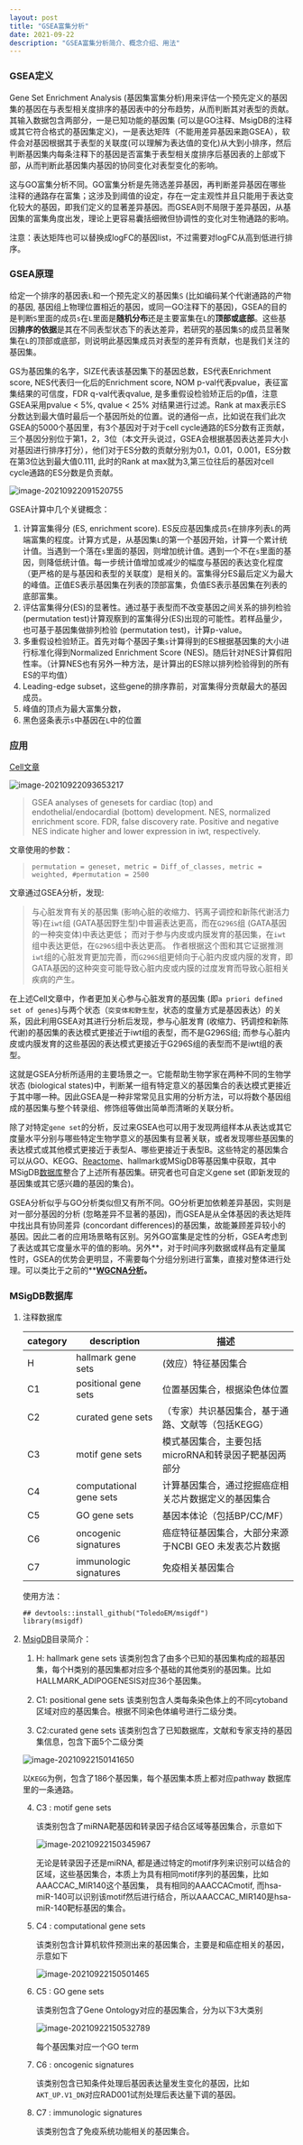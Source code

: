 ```yaml
---
layout: post
title: "GSEA富集分析"
date: 2021-09-22 
description: "GSEA富集分析简介、概念介绍、用法"
---
```


### GSEA定义

Gene Set Enrichment Analysis (基因集富集分析)用来评估一个预先定义的基因集的基因在与表型相关度排序的基因表中的分布趋势，从而判断其对表型的贡献。其输入数据包含两部分，一是已知功能的基因集 (可以是GO注释、MsigDB的注释或其它符合格式的基因集定义)，一是表达矩阵（不能用差异基因来跑GSEA），软件会对基因根据其于表型的关联度(可以理解为表达值的变化)从大到小排序，然后判断基因集内每条注释下的基因是否富集于表型相关度排序后基因表的上部或下部，从而判断此基因集内基因的协同变化对表型变化的影响。

这与GO富集分析不同。GO富集分析是先筛选差异基因，再判断差异基因在哪些注释的通路存在富集；这涉及到阈值的设定，存在一定主观性并且只能用于表达变化较大的基因，即我们定义的显著差异基因。而GSEA则不局限于差异基因，从基因集的富集角度出发，理论上更容易囊括细微但协调性的变化对生物通路的影响。

注意：表达矩阵也可以替换成logFC的基因list，不过需要对logFC从高到低进行排序。

### GSEA原理

给定一个排序的基因表`L`和一个预先定义的基因集`S` (比如编码某个代谢通路的产物的基因, 基因组上物理位置相近的基因，或同一GO注释下的基因)，GSEA的目的是判断`S`里面的成员`s`在`L`里面是**随机分布**还是主要富集在`L`的**顶部或底部**。这些基因**排序的依据**是其在不同表型状态下的表达差异，若研究的基因集`S`的成员显著聚集在`L`的顶部或底部，则说明此基因集成员对表型的差异有贡献，也是我们关注的基因集。

GS为基因集的名字，SIZE代表该基因集下的基因总数，ES代表Enrichment score, NES代表归一化后的Enrichment score, NOM p-val代表pvalue，表征富集结果的可信度，FDR q-val代表qvalue, 是多重假设检验矫正后的p值，注意GSEA采用pvalue < 5%, qvalue < 25% 对结果进行过滤。Rank at max表示ES分数达到最大值时最后一个基因所处的位置。说的通俗一点，比如说在我们此次GSEA的5000个基因里，有3个基因对于对于cell cycle通路的ES分数有正贡献，三个基因分别位于第1，2，3位（本文开头说过，GSEA会根据基因表达差异大小对基因进行排序打分），他们对于ES分数的贡献分别为0.1，0.01，0.001，ES分数在第3位达到最大值0.111, 此时的Rank at max就为3,第三位往后的基因对cell cycle通路的ES分数是负贡献。

![image-20210922091520755](https://i.loli.net/2021/09/22/Bn8AhJEZzbaL41F.png)

GSEA计算中几个关键概念：

1. 计算富集得分 (ES, enrichment score). ES反应基因集成员`s`在排序列表`L`的两端富集的程度。计算方式是，从基因集`L`的第一个基因开始，计算一个累计统计值。当遇到一个落在`s`里面的基因，则增加统计值。遇到一个不在`s`里面的基因，则降低统计值。每一步统计值增加或减少的幅度与基因的表达变化程度（更严格的是与基因和表型的关联度）是相关的。富集得分ES最后定义为最大的峰值。正值ES表示基因集在列表的顶部富集，负值ES表示基因集在列表的底部富集。
2. 评估富集得分(ES)的显著性。通过基于表型而不改变基因之间关系的排列检验 (permutation test)计算观察到的富集得分(ES)出现的可能性。若样品量少，也可基于基因集做排列检验 (permutation test)，计算p-value。
3. 多重假设检验矫正。首先对每个基因子集`s`计算得到的ES根据基因集的大小进行标准化得到Normalized Enrichment Score (NES)。随后针对NES计算假阳性率。（计算NES也有另外一种方法，是计算出的ES除以排列检验得到的所有ES的平均值）
4. Leading-edge subset，这些gene的排序靠前，对富集得分贡献最大的基因成员。
5. 峰值的顶点为最大富集分数，
6. 黑色竖条表示`s`中基因在`L`中的位置

### 应用

[Cell文章](https://sci-hub.tw/10.1016/j.cell.2016.11.033)

![image-20210922093653217](https://i.loli.net/2021/09/22/ELKwjxJ92nNvgB6.png)

> GSEA analyses of genesets for cardiac (top) and endothelial/endocardial (bottom) development. NES, normalized enrichment score. FDR, false discovery rate. Positive and negative NES indicate higher and lower expression in iwt, respectively.

文章使用的参数：

> `permutation = geneset, metric = Diff_of_classes, metric = weighted, #permutation = 2500`

文章通过GSEA分析，发现:

> 与心脏发育有关的基因集 (影响心脏的收缩力、钙离子调控和新陈代谢活力等)在`iwt`组 (GATA基因野生型)中普遍表达更高，而在`G296S`组 (GATA基因的一种突变体)中表达更低；  而对于参与内皮或内膜发育的基因集，在`iwt`组中表达更低，在`G296S`组中表达更高。  作者根据这个图和其它证据推测`iwt`组的心脏发育更加完善，而`G296S`组更倾向于心脏内皮或内膜的发育，即GATA基因的这种突变可能导致心脏内皮或内膜的过度发育而导致心脏相关疾病的产生。

在上述Cell文章中，作者更加关心参与心脏发育的基因集 (即`a priori defined set of genes`)与两个状态（`突变体和野生型`，状态的度量方式是基因表达）的关系，因此利用GSEA对其进行分析后发现，参与心脏发育 (收缩力、钙调控和新陈代谢)的基因集的表达模式更接近于iwt组的表型，而不是G296S组; 而参与心脏内皮或内膜发育的这些基因的表达模式更接近于G296S组的表型而不是iwt组的表型。

这就是GSEA分析所适用的主要场景之一。它能帮助生物学家在两种不同的生物学状态 (biological states)中，判断某一组有特定意义的基因集合的表达模式更接近于其中哪一种。因此GSEA是一种非常常见且实用的分析方法，可以将数个基因组成的基因集与整个转录组、修饰组等做出简单而清晰的关联分析。

除了对特定`gene set`的分析，反过来GSEA也可以用于发现两组样本从表达或其它度量水平分别与哪些特定生物学意义的基因集有显著关联，或者发现哪些基因集的表达模式或其他模式更接近于表型A、哪些更接近于表型B。这些特定的基因集合可以从GO、KEGG、[Reactome](https://mp.weixin.qq.com/s?__biz=MzI5MTcwNjA4NQ==&mid=2247486771&idx=1&sn=8e9115f406d488d9e896cdaab50a40fd&scene=21#wechat_redirect)、hallmark或MSigDB等基因集中获取，其中MSigDB[数据库](https://cloud.tencent.com/solution/database?from=10680)整合了上述所有基因集。研究者也可自定义gene set (即新发现的基因集或其它感兴趣的基因的集合)。

GSEA分析似乎与GO分析类似但又有所不同。GO分析更加依赖差异基因，实则是对一部分基因的分析 (忽略差异不显著的基因)，而GSEA是从全体基因的表达矩阵中找出具有协同差异 (concordant differences)的基因集，故能兼顾差异较小的基因。因此二者的应用场景略有区别。另外GO富集是定性的分析，GSEA考虑到了表达或其它度量水平的值的影响。另外**，对于时间序列数据或样品有定量属性时，GSEA的优势会更明显，不需要每个分组分别进行富集，直接对整体进行处理。可以类比于之前的**[**WGCNA分析**](https://mp.weixin.qq.com/s?__biz=MzI5MTcwNjA4NQ==&mid=2247485220&idx=1&sn=007188964e7c43d75dcd0b11b880bbfa&scene=21#wechat_redirect)**。**

### MSigDB数据库

1. 注释数据库

   | category | description             | 描述                                                  |
   | -------- | ----------------------- | ----------------------------------------------------- |
   | H        | hallmark gene sets      | (效应）特征基因集合                                   |
   | C1       | positional gene sets    | 位置基因集合，根据染色体位置                          |
   | C2       | curated gene sets       | （专家）共识基因集合，基于通路、文献等（包括KEGG）    |
   | C3       | motif gene sets         | 模式基因集合，主要包括microRNA和转录因子靶基因两部分  |
   | C4       | computational gene sets | 计算基因集合，通过挖掘癌症相关芯片数据定义的基因集合  |
   | C5       | GO gene sets            | 基因本体论（包括BP/CC/MF）                            |
   | C6       | oncogenic signatures    | 癌症特征基因集合，大部分来源于NCBI GEO 未发表芯片数据 |
   | C7       | immunologic signatures  | 免疫相关基因集合                                      |

   使用方法：

   ```
   ## devtools::install_github("ToledoEM/msigdf")
   library(msigdf)
   ```

2. [MsigDB](http://software.broadinstitute.org/gsea/msigdb/genesets.jsp)目录简介：

   1. H: hallmark gene sets
   该类别包含了由多个已知的基因集构成的超基因集，每个H类别的基因集都对应多个基础的其他类别的基因集。比如HALLMARK_ADIPOGENESIS对应36个基因集。

   2. C1: positional gene sets
   该类别包含人类每条染色体上的不同cytoband区域对应的基因集合。根据不同染色体编号进行二级分类。

   3. C2:curated gene sets
     该类别包含了已知数据库，文献和专家支持的基因集信息，包含下面5个二级分类

     ![image-20210922150141650](https://i.loli.net/2021/09/22/Ca1iEbwUYHXDsSJ.png)

     以`KEGG`为例，包含了186个基因集，每个基因集本质上都对应pathway 数据库里的一条通路。

   4. C3 : motif gene sets

      该类别包含了miRNA靶基因和转录因子结合区域等基因集合，示意如下

      ![image-20210922150345967](https://i.loli.net/2021/09/22/MDmc5YrRzpBafKy.png)

      无论是转录因子还是miRNA, 都是通过特定的motif序列来识别可以结合的区域，这些基因集合，本质上为具有相同motif序列的基因集，比如AAACCAC_MIR140这个基因集， 具有相同的AAACCACmotif, 而hsa-miR-140可以识别该motif然后进行结合，所以AAACCAC_MIR140是hsa-miR-140靶标基因的集合。

   5. C4 : computational gene sets

      该类别包含计算机软件预测出来的基因集合，主要是和癌症相关的基因，示意如下

      ![image-20210922150501465](https://i.loli.net/2021/09/22/AbI6m9NyY28EJDO.png)

   6. C5 : GO gene sets

      该类别包含了Gene Ontology对应的基因集合，分为以下3大类别

      ![image-20210922150532789](https://i.loli.net/2021/09/22/xz7m4l8eFKJjAEf.png)

      每个基因集对应一个GO term

   7. C6 : oncogenic signatures

      该类别包含已知条件处理后基因表达量发生变化的基因，比如`AKT_UP.V1_DN`对应RAD001试剂处理后表达量下调的基因。

   8. C7 : immunologic signatures

      该类别包含了免疫系统功能相关的基因集合。